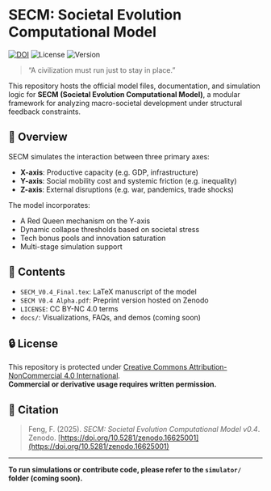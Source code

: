 # SECM: Societal Evolution Computational Model

[![DOI](https://zenodo.org/badge/DOI/10.5281/zenodo.16625001.svg)](https://doi.org/10.5281/zenodo.16625001)
![License](https://img.shields.io/badge/license-CC%20BY--NC%204.0-blue)
![Version](https://img.shields.io/badge/version-v0.4-green)

> “A civilization must run just to stay in place.”

This repository hosts the official model files, documentation, and simulation logic for **SECM (Societal Evolution Computational Model)**, a modular framework for analyzing macro-societal development under structural feedback constraints.

## 📘 Overview

SECM simulates the interaction between three primary axes:

- **X-axis**: Productive capacity (e.g. GDP, infrastructure)
- **Y-axis**: Social mobility cost and systemic friction (e.g. inequality)
- **Z-axis**: External disruptions (e.g. war, pandemics, trade shocks)

The model incorporates:

- A Red Queen mechanism on the Y-axis
- Dynamic collapse thresholds based on societal stress
- Tech bonus pools and innovation saturation
- Multi-stage simulation support

## 📂 Contents

- `SECM_V0.4_Final.tex`: LaTeX manuscript of the model
- `SECM V0.4 Alpha.pdf`: Preprint version hosted on Zenodo
- `LICENSE`: CC BY-NC 4.0 terms
- `docs/`: Visualizations, FAQs, and demos (coming soon)

## 🔒 License

This repository is protected under [Creative Commons Attribution-NonCommercial 4.0 International](https://creativecommons.org/licenses/by-nc/4.0/).  
**Commercial or derivative usage requires written permission.**

## 🔗 Citation

> Feng, F. (2025). *SECM: Societal Evolution Computational Model v0.4*. Zenodo. [https://doi.org/10.5281/zenodo.16625001](https://doi.org/10.5281/zenodo.16625001)

---

**To run simulations or contribute code, please refer to the `simulator/` folder (coming soon).**
